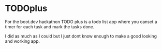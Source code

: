 # TODOplus
For the boot.dev hackathon
TODO plus is a todo list app where you canset a timer for each task and mark the tasks done.

I did as much as I could but I just dont know enough to make a good looking and working app.
